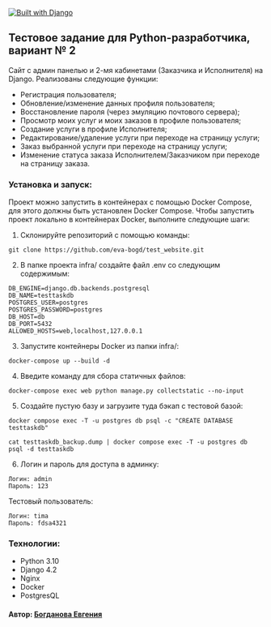 [![Built with Django](https://img.shields.io/badge/Built_with-Django-32CD32.svg)](https://www.djangoproject.com/)

## Тестовое задание для Python-разработчика, вариант № 2

Сайт с админ панелью и 2-мя кабинетами (Заказчика и Исполнителя) на Django.
Реализованы следующие функции:
- Регистрация пользователя;
- Обновление/изменение данных профиля пользователя;
- Восстановление пароля (через эмуляцию почтового сервера);
- Просмотр моих услуг и моих заказов в профиле пользователя;
- Создание услуги в профиле Исполнителя;
- Редактирование/удаление услуги при переходе на страницу услуги;
- Заказ выбранной услуги при переходе на страницу услуги;
- Изменение статуса заказа Исполнителем/Заказчиком при переходе на страницу заказа.

### Установка и запуск:

Проект можно запустить в контейнерах с помощью Docker Compose, для этого должны быть установлен Docker Compose.
Чтобы запустить проект локально в контейнерах Docker, выполните следующие шаги:

1. Склонируйте репозиторий с помощью команды:

```
git clone https://github.com/eva-bogd/test_website.git
```

2. В папке проекта infra/ создайте файл .env со следующим содержимым:

```
DB_ENGINE=django.db.backends.postgresql
DB_NAME=testtaskdb
POSTGRES_USER=postgres
POSTGRES_PASSWORD=postgres
DB_HOST=db
DB_PORT=5432
ALLOWED_HOSTS=web,localhost,127.0.0.1
```

3. Запустите контейнеры Docker из папки infra/:

```
docker-compose up --build -d
```

4. Введите команду для сбора статичных файлов:

```
docker-compose exec web python manage.py collectstatic --no-input
```

5. Создайте пустую базу и загрузите туда бэкап с тестовой базой:

```
docker compose exec -T -u postgres db psql -c "CREATE DATABASE testtaskdb"
```
```
cat testtaskdb_backup.dump | docker compose exec -T -u postgres db psql -d testtaskdb
```

6. Логин и пароль для доступа в админку:
```
Логин: admin
Пароль: 123
```
Тестовый пользователь:
```
Логин: tima
Пароль: fdsa4321
```

### Технологии:

* Python 3.10
* Django 4.2
* Nginx
* Docker
* PostgresQL

#### Автор: [Богданова Евгения](https://github.com/eva-bogd)